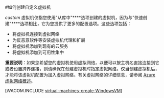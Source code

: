 <properties linkid="manage-linux-howto-custom-create-vm" urlDisplayName="Custom create a VM" pageTitle="在 Azure 中自定义创建运行 Linux 的虚拟机" metaKeywords="Azure custom vm, creating custom vm" description="了解如何在 Azure 中创建自定义虚拟机。" metaCanonical="/manage/windows/how-to-guides/custom-create-a-vm/" services="virtual-machines" documentationCenter="" title="" authors="kathydav" solutions="" manager="dongill" editor="tysonn" />
<tags ms.service="virtual-machines"
    ms.date="03/13/2015"
    wacn.date="04/11/2015"
    />


#如何创建自定义虚拟机

*custom* 虚拟机仅指您使用"从库中"****选项创建的虚拟机，因为与"快速创建"****选项相比，它为您提供了更多的配置选项。这些选项包括：

- 将虚拟机连接到虚拟网络
- 为反恶意软件等安装虚拟机代理和扩展 
- 将虚拟机添加到现有的云服务 
- 将虚拟机添加到可用性集中

**重要说明**：如果您希望您的虚拟机使用虚拟网络，以便可以按主机名直接连接到它或者设置跨界连接，则请确保在创建虚拟机时指定虚拟网络。仅当创建虚拟机后，才能将该虚拟机配置为加入虚拟网络。有关虚拟网络的详细信息，请参阅 [Azure 虚拟网络概述](http://msdn.microsoft.com/library/azure/jj156007.aspx)。

[WACOM.INCLUDE [virtual-machines-create-WindowsVM](../includes/virtual-machines-create-WindowsVM.md)]


